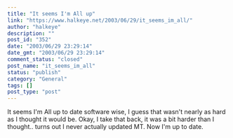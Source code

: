 ```yaml
---
title: "It seems I'm All up"
link: "https://www.halkeye.net/2003/06/29/it_seems_im_all/"
author: "halkeye"
description: ""
post_id: "352"
date: "2003/06/29 23:29:14"
date_gmt: "2003/06/29 23:29:14"
comment_status: "closed"
post_name: "it_seems_im_all"
status: "publish"
category: "General"
tags: []
post_type: "post"
---
```


It seems I'm All up to date software wise, I guess that wasn't nearly as hard as I thought it would be. Okay, I take that back, it was a bit harder than I thought.. turns out I never actually updated MT. Now I'm up to date.